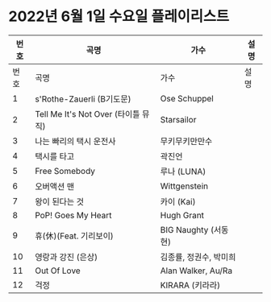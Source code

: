 # 2022년 6월 1일 수요일 플레이리스트

| 번호 | 곡명 | 가수 | 설명 |
|------|------|------|------|
| 번호 | 곡명 | 가수 | 설명 |
| 1 | s'Rothe-Zauerli (B기도문) | Ose Schuppel |  |
| 2 | Tell Me It's Not Over (타이틀 뮤직) | Starsailor |  |
| 3 | 나는 빠리의 택시 운전사 | 무키무키만만수 |  |
| 4 | 택시를 타고 | 곽진언 |  |
| 5 | Free Somebody | 루나 (LUNA) |  |
| 6 | 오버액션 맨 | Wittgenstein |  |
| 7 | 왕이 된다는 것 | 카이 (Kai) |  |
| 8 | PoP! Goes My Heart | Hugh Grant |  |
| 9 | 휴(休)(Feat. 기리보이) | BIG Naughty (서동현) |  |
| 10 | 영랑과 강진 (은상) | 김종률, 정권수, 박미희 |  |
| 11 | Out Of Love | Alan Walker, Au/Ra |  |
| 12 | 걱정 | KIRARA (키라라) |  |

